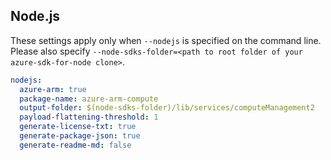 ## Node.js

These settings apply only when `--nodejs` is specified on the command line.
Please also specify `--node-sdks-folder=<path to root folder of your azure-sdk-for-node clone>`.

``` yaml $(nodejs)
nodejs:
  azure-arm: true
  package-name: azure-arm-compute
  output-folder: $(node-sdks-folder)/lib/services/computeManagement2
  payload-flattening-threshold: 1
  generate-license-txt: true
  generate-package-json: true
  generate-readme-md: false
```
